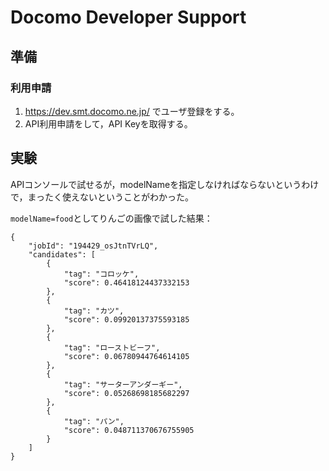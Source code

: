 # Docomo Developer Support

## 準備

### 利用申請

1. https://dev.smt.docomo.ne.jp/ でユーザ登録をする。
1. API利用申請をして，API Keyを取得する。

## 実験

APIコンソールで試せるが，modelNameを指定しなければならないというわけで，まったく使えないということがわかった。

`modelName=food`としてりんごの画像で試した結果：

```
{
    "jobId": "194429_osJtnTVrLQ",
    "candidates": [
        {
            "tag": "コロッケ",
            "score": 0.46418124437332153
        },
        {
            "tag": "カツ",
            "score": 0.09920137375593185
        },
        {
            "tag": "ローストビーフ",
            "score": 0.06780944764614105
        },
        {
            "tag": "サーターアンダーギー",
            "score": 0.05268698185682297
        },
        {
            "tag": "パン",
            "score": 0.048711370676755905
        }
    ]
}
```
